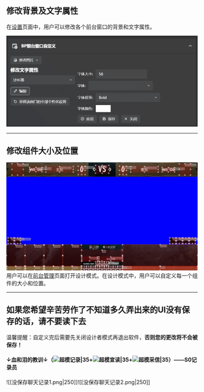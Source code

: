 
## 修改背景及文字属性

在[设置](ce62c7eeed84c4ffd74712d4e4e832f4)页面中，用户可以修改各个前台窗口的背景和文字属性。

![背景文字自定义](images/背景文字自定义.png)

---

## 修改组件大小及位置

![组件位置大小自定义|700](images/组件位置大小自定义.png)
用户可以在[前台管理](../页面/前台管理.md)页面打开设计模式。在设计模式中，用户可以自定义每一个组件的大小和位置。

---

## 如果您希望辛苦劳作了不知道多久弄出来的UI没有保存的话，请不要读下去

温馨提醒：自定义完后需要先关闭设计者模式再退出软件，**否则您的更改将不会被保存！**

#### ↓血和泪的教训↓（![超模记录|35](images/记录.png)+![超模宣读|35](images/宣读.png)+![超模采信|35](images/采信.png)）——S0记录员

![[没保存聊天记录1.png|250]]![[没保存聊天记录2.png|250]]

‍